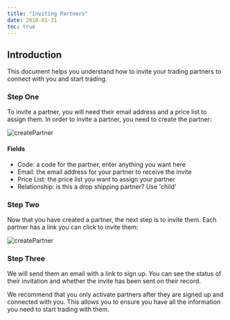 ```yaml
---
title: "Inviting Partners"
date: 2018-01-31
toc: true
---
```

## Introduction
This document helps you understand how to invite your trading partners to connect with you and start trading.

### Step One
To invite a partner, you will need their email address and a price list to assign them. In order to invite a partner, you need to create the partner:

![createPartner](https://github.com/rogerkirkness/convictional-help/blob/master/assets/images/createPartner.png?raw=true)

#### Fields
* Code: a code for the partner, enter anything you want here
* Email: the email address for your partner to receive the invite
* Price List: the price list you want to assign your partner
* Relationship: is this a drop shipping partner? Use 'child'

### Step Two
Now that you have created a partner, the next step is to invite them. Each partner has a link you can click to invite them:

![createPartner](https://github.com/rogerkirkness/convictional-help/blob/master/assets/images/partnerInvite.png?raw=true)

### Step Three
We will send them an email with a link to sign up. You can see the status of their invitation and whether the invite has been sent on their record.

We recommend that you only activate partners after they are signed up and connected with you. This allows you to ensure you have all the information you need to start trading with them.